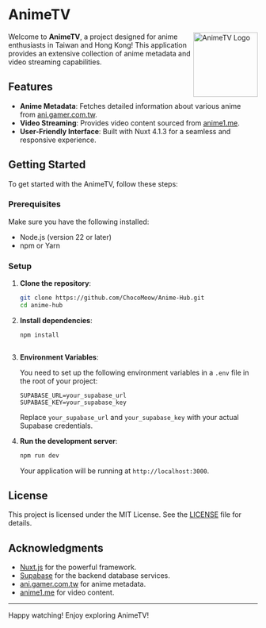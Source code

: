 # AnimeTV

<img align="right" src="https://github.com/ChocoMeow/Anime-Hub/blob/main/public/icons/icon_512x512.png" width=130 alt="AnimeTV Logo">

Welcome to **AnimeTV**, a project designed for anime enthusiasts in Taiwan and Hong Kong! This application provides an extensive collection of anime metadata and video streaming capabilities.

## Features

- **Anime Metadata**: Fetches detailed information about various anime from [ani.gamer.com.tw](https://ani.gamer.com.tw).
- **Video Streaming**: Provides video content sourced from [anime1.me](https://anime1.me).
- **User-Friendly Interface**: Built with Nuxt 4.1.3 for a seamless and responsive experience.

## Getting Started

To get started with the AnimeTV, follow these steps:

### Prerequisites

Make sure you have the following installed:

- Node.js (version 22 or later)
- npm or Yarn

### Setup

1. **Clone the repository**:

   ```bash
   git clone https://github.com/ChocoMeow/Anime-Hub.git
   cd anime-hub
   ```

2. **Install dependencies**:

   ```bash
   npm install
   ```

   ```

3. **Environment Variables**:

   You need to set up the following environment variables in a `.env` file in the root of your project:

   ```plaintext
   SUPABASE_URL=your_supabase_url
   SUPABASE_KEY=your_supabase_key
   ```

   Replace `your_supabase_url` and `your_supabase_key` with your actual Supabase credentials.

4. **Run the development server**:

   ```bash
   npm run dev
   ```

   Your application will be running at `http://localhost:3000`.

## License

This project is licensed under the MIT License. See the [LICENSE](LICENSE) file for details.

## Acknowledgments

- [Nuxt.js](https://nuxtjs.org) for the powerful framework.
- [Supabase](https://supabase.io) for the backend database services.
- [ani.gamer.com.tw](https://ani.gamer.com.tw) for anime metadata.
- [anime1.me](https://anime1.me) for video content.

---

Happy watching! Enjoy exploring AnimeTV!